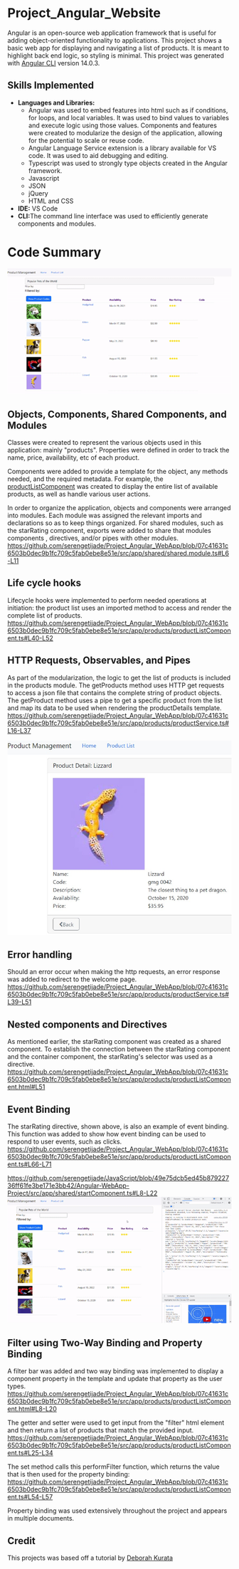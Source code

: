 # Project_Angular_Website
Angular is an open-source web application framework that is useful for adding object-oriented functionality to applications. This project shows a basic web app for displaying  and navigating a list of products. It is meant to highlight back end logic, so styling is minimal. 
This project was generated with [Angular CLI](https://github.com/angular/angular-cli) version 14.0.3.

## Skills Implemented
- <b>Languages and Libraries:</b>
    - Angular was used to embed features into html such as if conditions, for loops, and local variables. It was used to bind values to variables and execute logic using those values. Components and features were created to modularize the design of the application, allowing for the potential to scale or reuse code.
    - Angular Language Service extension is a library available for VS code. It was used to aid debugging and editing.
    - Typescript was used to strongly type objects created in the Angular framework.
    - Javascript 
    - JSON
    - jQuery
    - HTML and CSS
- <b>IDE:</b> VS Code
- <b>CLI:</b>The command line interface was used to efficiently generate components and modules.

# Code Summary
![Angular_Demo](https://github.com/serengetijade/Project_Angular_WebApp/blob/main/src/assets/readmeImages/AngularDemo.gif)

## Objects, Components, Shared Components, and Modules
Classes were created to represent the various objects used in this application: mainly "products". Properties were defined in order to track the name, price, availability, etc of each product. 

Components were added to provide a template for the object, any methods needed, and the required metadata. For example, the [productListComponent](https://github.com/serengetijade/Project_Angular_WebApp/blob/main/src/app/products/productListComponent.ts) was created to display the entire list of available products, as well as handle various user actions. 

In order to organize the application, objects and components were arranged into modules. Each module was assigned the relevant imports and declarations so as to keep things organized. For shared modules, such as the starRating component, exports were added to share that modules components , directives, and/or pipes with other modules. 
https://github.com/serengetijade/Project_Angular_WebApp/blob/07c41631c6503b0dec9b1fc709c5fab0ebe8e51e/src/app/shared/shared.module.ts#L6-L11

## Life cycle hooks
Lifecycle hooks were implemented to perform needed operations at initiation: the product list uses an imported method to access and render the complete list of products. 
https://github.com/serengetijade/Project_Angular_WebApp/blob/07c41631c6503b0dec9b1fc709c5fab0ebe8e51e/src/app/products/productListComponent.ts#L40-L52

## HTTP Requests, Observables, and Pipes
As part of the modularization, the logic to get the list of products is included in the products module. The getProducts method uses HTTP get requests to access a json file that contains the complete string of product objects. The getProduct method uses a pipe to get a specific product from the list and map its data to be used when rendering the productDetails template. 
https://github.com/serengetijade/Project_Angular_WebApp/blob/07c41631c6503b0dec9b1fc709c5fab0ebe8e51e/src/app/products/productService.ts#L16-L37

![Product_Details](https://github.com/serengetijade/JavaScript/blob/main/Angular-WebApp-Project/src/assets/readmeImages/ProductDetails.jpg)

## Error handling
Should an error occur when making the http requests, an error response was added to redirect to the welcome page.
https://github.com/serengetijade/Project_Angular_WebApp/blob/07c41631c6503b0dec9b1fc709c5fab0ebe8e51e/src/app/products/productService.ts#L39-L51

## Nested components and Directives
As mentioned earlier, the starRating component was created as a shared component. To establish the connection between the starRating component and the container component, the starRating's selector was used as a directive.
https://github.com/serengetijade/Project_Angular_WebApp/blob/07c41631c6503b0dec9b1fc709c5fab0ebe8e51e/src/app/products/productListComponent.html#L51

## Event Binding
The starRating directive, shown above, is also an example of event binding. This function was added to show how event binding can be used to respond to user events, such as clicks.
https://github.com/serengetijade/Project_Angular_WebApp/blob/07c41631c6503b0dec9b1fc709c5fab0ebe8e51e/src/app/products/productListComponent.ts#L66-L71

https://github.com/serengetijade/JavaScript/blob/49e75dcb5ed45b87922736ff61fe3be171e3bb42/Angular-WebApp-Project/src/app/shared/startComponent.ts#L8-L22
![Event_Binding](https://github.com/serengetijade/Project_Angular_WebApp/blob/main/src/assets/readmeImages/EventDemo.gif)

## Filter using Two-Way Binding and Property Binding
A filter bar was added and two way binding was implemented to display a component property in the template and update that property as the user types. 
https://github.com/serengetijade/Project_Angular_WebApp/blob/07c41631c6503b0dec9b1fc709c5fab0ebe8e51e/src/app/products/productListComponent.html#L8-L20

The getter and setter were used to get input from the "filter" html element and then return a list of products that match the provided input. 
https://github.com/serengetijade/Project_Angular_WebApp/blob/07c41631c6503b0dec9b1fc709c5fab0ebe8e51e/src/app/products/productListComponent.ts#L25-L34

The set method calls this performFilter function, which returns the value that is then used for the property binding: 
https://github.com/serengetijade/Project_Angular_WebApp/blob/07c41631c6503b0dec9b1fc709c5fab0ebe8e51e/src/app/products/productListComponent.ts#L54-L57

Property binding was used extensively throughout the project and appears in multiple documents. 

## Credit
This projects was based off a tutorial by [Deborah Kurata](https://app.pluralsight.com/library/courses/angular-2-getting-started-update/table-of-contents)